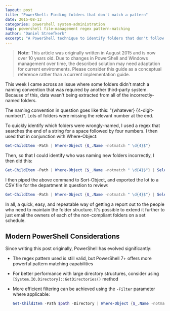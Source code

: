 ```yaml
---
layout: post
title: "PowerShell: Finding folders that don't match a pattern"
date: 2015-08-13
categories: powershell system-administration
tags: powershell file-management regex pattern-matching
author: "Daniel Streefkerk"
excerpt: "A PowerShell technique to identify folders that don't follow a specific naming convention, including how to track down who created them."
---
```


> **Note:** This article was originally written in August 2015 and is now over 10 years old. Due to changes in PowerShell and Windows management over time, the described solution may need adaptation for current environments. Please consider this guide as a conceptual reference rather than a current implementation guide.

This week I came across an issue where some folders didn't match a naming convention that was required by another third-party system. Because of this, data wasn't being extracted from all of the incorrectly-named folders.

The naming convention in question goes like this: "{whatever} {4-digit-number}". Lots of folders were missing the relevant number at the end. 

To quickly identify which folders were wrongly-named, I used a regex that searches the end of a string for a space followed by four numbers. I then used that in conjunction with Where-Object:

```powershell
Get-ChildItem -Path | Where-Object {$_.Name -notmatch " \d{4}$"}
```

Then, so that I could identify who was naming new folders incorrectly, I then did this:

```powershell
Get-ChildItem -Path | Where-Object {$_.Name -notmatch " \d{4}$"} | Select-Object -Property Name,CreationTime,@{Name="Owner";Expression={(Get-Acl $_.FullName).Owner}}
```

I then piped the above command to Sort-Object, and exported the lot to a CSV file for the department in question to review:

```powershell
Get-ChildItem -Path | Where-Object {$_.Name -notmatch " \d{4}$"} | Select-Object -Property Name,CreationTime,@{Name="Owner";Expression={(Get-Acl $_.FullName).Owner}}| Sort-Object CreationTime -Descending | Export-Csv c:\temp\insolfolder.csv -NoTypeInformation
```

In all, a quick, easy, and repeatable way of getting a report out to the people who need to maintain the folder structure. It's possible to extend it further to just email the owners of each of the non-compliant folders on a set schedule.

## Modern PowerShell Considerations

Since writing this post originally, PowerShell has evolved significantly:

- The regex pattern used is still valid, but PowerShell 7+ offers more powerful pattern matching capabilities
- For better performance with large directory structures, consider using `[System.IO.Directory]::GetDirectories()` method
- More efficient filtering can be achieved using the `-Filter` parameter where applicable:
  
  ```powershell
  Get-ChildItem -Path $path -Directory | Where-Object {$_.Name -notmatch " \d{4}$"}
  ```